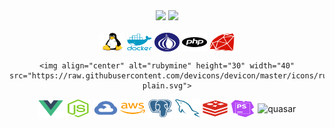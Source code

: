 <!-- ### Hi there 👋 -->

<!--
**lbenevenuto/lbenevenuto** is a ✨ _special_ ✨ repository because its `README.md` (this file) appears on your GitHub profile.

Here are some ideas to get you started:

- 🔭 I’m currently working on ...
- 🌱 I’m currently learning ...
- 👯 I’m looking to collaborate on ...
- 🤔 I’m looking for help with ...
- 💬 Ask me about ...
- 📫 How to reach me: ...
- 😄 Pronouns: ...
- ⚡ Fun fact: ...
-->

<div align="center">

  <picture>
    <source
      srcset="https://github-readme-stats.vercel.app/api?username=lbenevenuto&show_icons=true&theme=dracula&include_all_commits=true&count_private=true"
      media="(prefers-color-scheme: dark)"
    />
    <source
      srcset="https://github-readme-stats.vercel.app/api?username=lbenevenuto&show_icons=true&theme=transparent&include_all_commits=true&count_private=true"
      media="(prefers-color-scheme: light), (prefers-color-scheme: no-preference)"
    />
    <img height="180em" src="https://github.com/lbenevenuto" />
  </picture>

  <picture>
    <source
      srcset="https://github-readme-stats.vercel.app/api/top-langs/?username=lbenevenuto&layout=compact&langs_count=7&theme=dracula"
      media="(prefers-color-scheme: dark)"
    />
    <source
      srcset="https://github-readme-stats.vercel.app/api/top-langs/?username=lbenevenuto&layout=compact&langs_count=10"
      media="(prefers-color-scheme: light), (prefers-color-scheme: no-preference)"
    />
    <img height="180em" src="https://github-readme-stats.vercel.app/api/top-langs/?username=lbenevenuto&layout=compact&langs_count=10" />
  </picture>

</div>

<div style="display: inline_block" align="center">
<br>
  <img align="center" alt="linux" height="30" width="40" src="https://raw.githubusercontent.com/devicons/devicon/master/icons/linux/linux-original.svg">
  <img align="center" alt="docker" height="30" width="40" src="https://raw.githubusercontent.com/devicons/devicon/master/icons/docker/docker-plain-wordmark.svg">
  <img align="center" alt="perl" height="30" width="40" src="https://raw.githubusercontent.com/devicons/devicon/master/icons/perl/perl-original.svg">
  <img align="center" alt="php" height="30" width="40" src="https://raw.githubusercontent.com/devicons/devicon/master/icons/php/php-plain.svg">
    
  <img align="center" alt="ruby" height="30" width="40" src="https://raw.githubusercontent.com/devicons/devicon/master/icons/ruby/ruby-plain.svg">
  
    <img align="center" alt="rubymine" height="30" width="40" src="https://raw.githubusercontent.com/devicons/devicon/master/icons/rubymine/rubymine-plain.svg">
  
  <img align="center" alt="vuejs" height="30" width="40" src="https://raw.githubusercontent.com/devicons/devicon/master/icons/vuejs/vuejs-original.svg">
  <img align="center" alt="nodejs" height="30" width="40" src="https://raw.githubusercontent.com/devicons/devicon/master/icons/nodejs/nodejs-plain.svg">
  <img align="center" alt="googlecloud" height="30" width="40" src="https://raw.githubusercontent.com/devicons/devicon/master/icons/googlecloud/googlecloud-plain.svg">
  <img align="center" alt="amazonwebservices" height="30" width="40" src="https://raw.githubusercontent.com/devicons/devicon/master/icons/amazonwebservices/amazonwebservices-plain-wordmark.svg">
  <img align="center" alt="postgresql" height="30" width="40" src="https://raw.githubusercontent.com/devicons/devicon/master/icons/postgresql/postgresql-plain.svg">
  <img align="center" alt="mysql" height="30" width="40" src="https://raw.githubusercontent.com/devicons/devicon/master/icons/mysql/mysql-plain.svg">
  <img align="center" alt="redis" height="30" width="40" src="https://raw.githubusercontent.com/devicons/devicon/master/icons/redis/redis-plain.svg">
  <img align="center" alt="phpstorm" height="30" width="40" src="https://raw.githubusercontent.com/devicons/devicon/master/icons/phpstorm/phpstorm-plain.svg">
  <img align="center" alt="quasar" height="30" width="30" src="https://avatars.githubusercontent.com/u/23064371">
</div>
